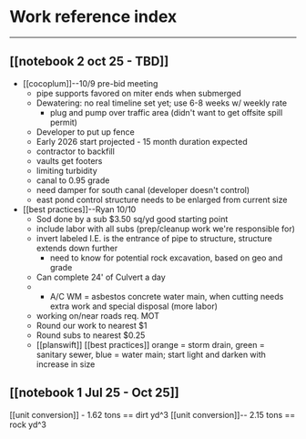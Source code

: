 # Work reference index
---
## [[notebook 2 oct 25 - TBD]]
- [[cocoplum]]--10/9 pre-bid meeting
	- pipe supports favored on miter ends when submerged
	- Dewatering: no real timeline set yet; use 6-8 weeks w/ weekly rate
		- plug and pump over traffic area (didn't want to get offsite spill permit)
	- Developer to put up fence
	- Early 2026 start projected - 15 month duration expected
	- contractor to backfill
	- vaults get footers
	- limiting turbidity
	- canal to 0.95 grade
	- need damper for south canal (developer doesn't control)
	- east pond control structure needs to be enlarged from current size
- [[best practices]]--Ryan 10/10
	- Sod done by a sub $3.50 sq/yd good starting point
	- include labor with all subs (prep/cleanup work we're responsible for)
	- invert labeled I.E. is the entrance of pipe to structure, structure extends down further
		- need to know for potential rock excavation, based on geo and grade
	- Can complete 24' of Culvert a day
	- - A/C WM = asbestos concrete water main, when cutting needs extra work and special disposal (more labor)
	- working on/near roads req. MOT
	- Round our work to nearest $1
	- Round subs to nearest $0.25
	- [[planswift]] [[best practices]] orange = storm drain, green = sanitary sewer, blue = water main; start light and darken with increase in size

## [[notebook 1 Jul 25 - Oct 25]]

[[unit conversion]] - 1.62 tons == dirt yd^3
[[unit conversion]]-- 2.15 tons == rock yd^3

